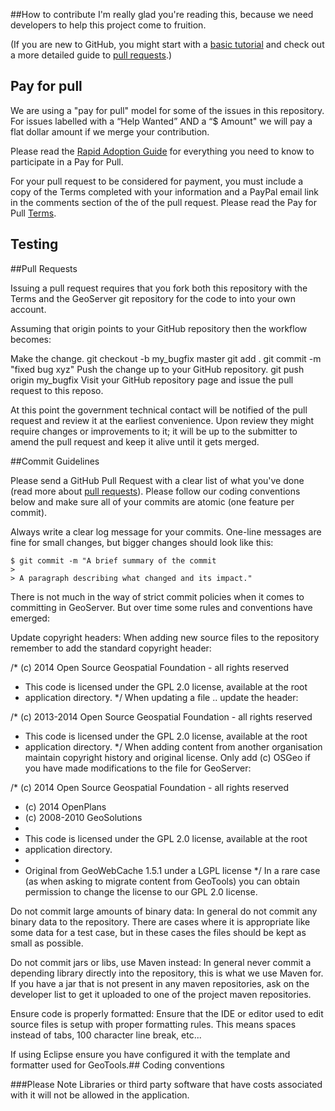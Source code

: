 ##How to contribute
I'm really glad you're reading this, because we need developers to help this project come to fruition.

(If you are new to GitHub, you might start with a [basic tutorial](https://help.github.com/articles/set-up-git) and  check out a more detailed guide to [pull requests](https://help.github.com/articles/using-pull-requests/).)

## Pay for pull
We are using a "pay for pull" model for some of the issues in this repository. For issues labelled with a “Help Wanted” AND a “$ Amount" we will pay a flat dollar amount if we merge your contribution. 

Please read the [Rapid Adoption Guide](https://github.com/BCDevExchange/rapid-adoption/wiki) for everything you need to know to participate in a Pay for Pull.

For your pull request to be considered for payment, you must include a copy of the Terms completed with your information and a PayPal email link in the comments section of the of the pull request. Please read the Pay for Pull [Terms](https://github.com/bcgov/citizen-engagement-web-toolkit/blob/master/TERMS.md). 

## Testing


##Pull Requests

Issuing a pull request requires that you fork both this repository with the Terms and the GeoServer git repository for the code to into your own account.

Assuming that origin points to your GitHub repository then the workflow becomes:

Make the change.
   git checkout -b my_bugfix master
   git add .
   git commit -m "fixed bug xyz"
Push the change up to your GitHub repository.
   git push origin my_bugfix
Visit your GitHub repository page and issue the pull request to this reposo.

At this point the government technical contact  will be notified of the pull request and review it at the earliest convenience. Upon review they might require changes or improvements to it; it will be up to the submitter to amend the pull request and keep it alive until it gets merged.


##Commit Guidelines

Please send a GitHub Pull Request with a clear list of what you've done (read more about [pull requests](http://help.github.com/pull-requests/)). Please follow our coding conventions below and make sure all of your commits are atomic (one feature per commit).

Always write a clear log message for your commits. One-line messages are fine for small changes, but bigger changes should look like this:

    $ git commit -m "A brief summary of the commit
    > 
    > A paragraph describing what changed and its impact."

There is not much in the way of strict commit policies when it comes to committing in GeoServer. But over time some rules and conventions have emerged:

Update copyright headers: When adding new source files to the repository remember to add the standard copyright header:

/* (c) 2014 Open Source Geospatial Foundation - all rights reserved
* This code is licensed under the GPL 2.0 license, available at the root
* application directory.
*/
When updating a file .. update the header:

/* (c) 2013-2014 Open Source Geospatial Foundation - all rights reserved
* This code is licensed under the GPL 2.0 license, available at the root
* application directory.
*/
When adding content from another organisation maintain copyright history and original license. Only add (c) OSGeo if you have made modifications to the file for GeoServer:

/* (c) 2014 Open Source Geospatial Foundation - all rights reserved
* (c) 2014 OpenPlans
* (c) 2008-2010 GeoSolutions
* 
* This code is licensed under the GPL 2.0 license, available at the root
* application directory.
* 
* Original from GeoWebCache 1.5.1 under a LGPL license 
*/
In a rare case (as when asking to migrate content from GeoTools) you can obtain permission to change the license to our GPL 2.0 license.

Do not commit large amounts of binary data: In general do not commit any binary data to the repository. There are cases where it is appropriate like some data for a test case, but in these cases the files should be kept as small as possible.

Do not commit jars or libs, use Maven instead: In general never commit a depending library directly into the repository, this is what we use Maven for. If you have a jar that is not present in any maven repositories, ask on the developer list to get it uploaded to one of the project maven repositories.

Ensure code is properly formatted: Ensure that the IDE or editor used to edit source files is setup with proper formatting rules. This means spaces instead of tabs, 100 character line break, etc...

If using Eclipse ensure you have configured it with the template and formatter used for GeoTools.## Coding conventions

###Please Note
Libraries or third party software that have costs associated with it will not be allowed in the application.
